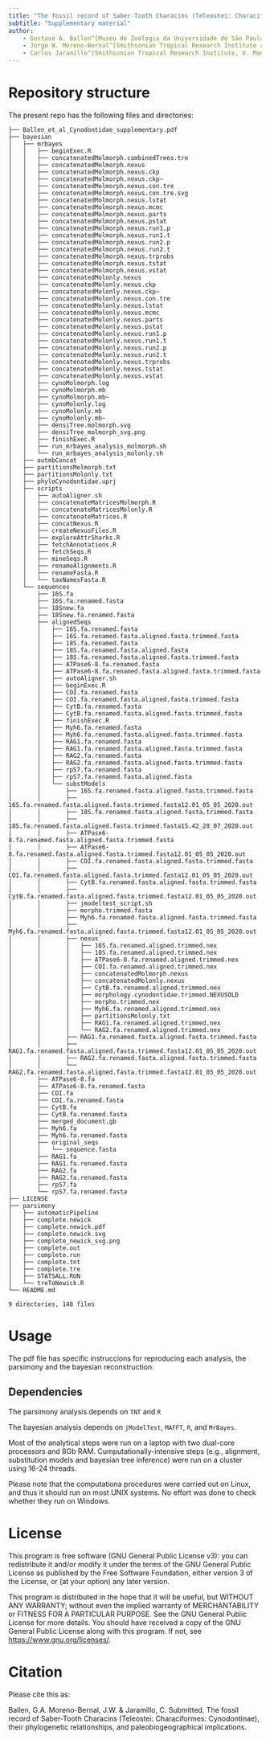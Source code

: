 ```yaml
---
title: "The fossil record of Saber-Tooth Characins (Teleostei: Characiformes: Cynodontinae), their phylogenetic relationships, and paleobiogeographical implications"
subtitle: "Supplementary material"
author: 
    - Gustavo A. Ballen^[Museu de Zoologia da Universidade de São Paulo, Smithsonian Tropical Research Institute, and Queen Mary University of London]
    - Jorge W. Moreno-Bernal^[Smithsonian Tropical Research Institute and Universidad del Norte] 
    - Carlos Jaramillo^[Smithsonian Tropical Research Institute, U. Montpellier, and University of Salamanca]
---
```


# Repository structure 

The present repo has the following files and directories:

```
├── Ballen_et_al_Cynodontidae_supplementary.pdf
├── bayesian
│   ├── mrbayes
│   │   ├── beginExec.R
│   │   ├── concatenatedMolmorph.combinedTrees.tre
│   │   ├── concatenatedMolmorph.nexus
│   │   ├── concatenatedMolmorph.nexus.ckp
│   │   ├── concatenatedMolmorph.nexus.ckp~
│   │   ├── concatenatedMolmorph.nexus.con.tre
│   │   ├── concatenatedMolmorph.nexus.con.tre.svg
│   │   ├── concatenatedMolmorph.nexus.lstat
│   │   ├── concatenatedMolmorph.nexus.mcmc
│   │   ├── concatenatedMolmorph.nexus.parts
│   │   ├── concatenatedMolmorph.nexus.pstat
│   │   ├── concatenatedMolmorph.nexus.run1.p
│   │   ├── concatenatedMolmorph.nexus.run1.t
│   │   ├── concatenatedMolmorph.nexus.run2.p
│   │   ├── concatenatedMolmorph.nexus.run2.t
│   │   ├── concatenatedMolmorph.nexus.trprobs
│   │   ├── concatenatedMolmorph.nexus.tstat
│   │   ├── concatenatedMolmorph.nexus.vstat
│   │   ├── concatenatedMolonly.nexus
│   │   ├── concatenatedMolonly.nexus.ckp
│   │   ├── concatenatedMolonly.nexus.ckp~
│   │   ├── concatenatedMolonly.nexus.con.tre
│   │   ├── concatenatedMolonly.nexus.lstat
│   │   ├── concatenatedMolonly.nexus.mcmc
│   │   ├── concatenatedMolonly.nexus.parts
│   │   ├── concatenatedMolonly.nexus.pstat
│   │   ├── concatenatedMolonly.nexus.run1.p
│   │   ├── concatenatedMolonly.nexus.run1.t
│   │   ├── concatenatedMolonly.nexus.run2.p
│   │   ├── concatenatedMolonly.nexus.run2.t
│   │   ├── concatenatedMolonly.nexus.trprobs
│   │   ├── concatenatedMolonly.nexus.tstat
│   │   ├── concatenatedMolonly.nexus.vstat
│   │   ├── cynoMolmorph.log
│   │   ├── cynoMolmorph.mb
│   │   ├── cynoMolmorph.mb~
│   │   ├── cynoMolonly.log
│   │   ├── cynoMolonly.mb
│   │   ├── cynoMolonly.mb~
│   │   ├── densiTree.molmorph.svg
│   │   ├── densiTree_molmorph_svg.png
│   │   ├── finishExec.R
│   │   ├── run_mrbayes_analysis_molmorph.sh
│   │   └── run_mrbayes_analysis_molonly.sh
│   ├── outmbConcat
│   ├── partitionsMolmorph.txt
│   ├── partitionsMolonly.txt
│   ├── phyloCynodontidae.uprj
│   ├── scripts
│   │   ├── autoAligner.sh
│   │   ├── concatenateMatricesMolmorph.R
│   │   ├── concatenateMatricesMolonly.R
│   │   ├── concatenateMatrices.R
│   │   ├── concatNexus.R
│   │   ├── createNexusFiles.R
│   │   ├── exploreAttrSharks.R
│   │   ├── fetchAnnotations.R
│   │   ├── fetchSeqs.R
│   │   ├── mineSeqs.R
│   │   ├── renameAlignments.R
│   │   ├── renameFasta.R
│   │   └── taxNamesFasta.R
│   └── sequences
│       ├── 16S.fa
│       ├── 16S.fa.renamed.fasta
│       ├── 18Snew.fa
│       ├── 18Snew.fa.renamed.fasta
│       ├── alignedSeqs
│       │   ├── 16S.fa.renamed.fasta
│       │   ├── 16S.fa.renamed.fasta.aligned.fasta.trimmed.fasta
│       │   ├── 18S.fa.renamed.fasta
│       │   ├── 18S.fa.renamed.fasta.aligned.fasta
│       │   ├── 18S.fa.renamed.fasta.aligned.fasta.trimmed.fasta
│       │   ├── ATPase6-8.fa.renamed.fasta
│       │   ├── ATPase6-8.fa.renamed.fasta.aligned.fasta.trimmed.fasta
│       │   ├── autoAligner.sh
│       │   ├── beginExec.R
│       │   ├── COI.fa.renamed.fasta
│       │   ├── COI.fa.renamed.fasta.aligned.fasta.trimmed.fasta
│       │   ├── CytB.fa.renamed.fasta
│       │   ├── CytB.fa.renamed.fasta.aligned.fasta.trimmed.fasta
│       │   ├── finishExec.R
│       │   ├── Myh6.fa.renamed.fasta
│       │   ├── Myh6.fa.renamed.fasta.aligned.fasta.trimmed.fasta
│       │   ├── RAG1.fa.renamed.fasta
│       │   ├── RAG1.fa.renamed.fasta.aligned.fasta.trimmed.fasta
│       │   ├── RAG2.fa.renamed.fasta
│       │   ├── RAG2.fa.renamed.fasta.aligned.fasta.trimmed.fasta
│       │   ├── rpS7.fa.renamed.fasta
│       │   ├── rpS7.fa.renamed.fasta.aligned.fasta
│       │   └── substModels
│       │       ├── 16S.fa.renamed.fasta.aligned.fasta.trimmed.fasta
│       │       ├── 16S.fa.renamed.fasta.aligned.fasta.trimmed.fasta12.01_05_05_2020.out
│       │       ├── 18S.fa.renamed.fasta.aligned.fasta.trimmed.fasta
│       │       ├── 18S.fa.renamed.fasta.aligned.fasta.trimmed.fasta15.42_28_07_2020.out
│       │       ├── ATPase6-8.fa.renamed.fasta.aligned.fasta.trimmed.fasta
│       │       ├── ATPase6-8.fa.renamed.fasta.aligned.fasta.trimmed.fasta12.01_05_05_2020.out
│       │       ├── COI.fa.renamed.fasta.aligned.fasta.trimmed.fasta
│       │       ├── COI.fa.renamed.fasta.aligned.fasta.trimmed.fasta12.01_05_05_2020.out
│       │       ├── CytB.fa.renamed.fasta.aligned.fasta.trimmed.fasta
│       │       ├── CytB.fa.renamed.fasta.aligned.fasta.trimmed.fasta12.01_05_05_2020.out
│       │       ├── jmodeltest_script.sh
│       │       ├── morpho.trimmed.fasta
│       │       ├── Myh6.fa.renamed.fasta.aligned.fasta.trimmed.fasta
│       │       ├── Myh6.fa.renamed.fasta.aligned.fasta.trimmed.fasta12.01_05_05_2020.out
│       │       ├── nexus
│       │       │   ├── 16S.fa.renamed.aligned.trimmed.nex
│       │       │   ├── 18S.fa.renamed.aligned.trimmed.nex
│       │       │   ├── ATPase6-8.fa.renamed.aligned.trimmed.nex
│       │       │   ├── COI.fa.renamed.aligned.trimmed.nex
│       │       │   ├── concatenatedMolmorph.nexus
│       │       │   ├── concatenatedMolonly.nexus
│       │       │   ├── CytB.fa.renamed.aligned.trimmed.nex
│       │       │   ├── morphology.cynodontidae.trimmed.NEXUSOLD
│       │       │   ├── morpho.trimmed.nex
│       │       │   ├── Myh6.fa.renamed.aligned.trimmed.nex
│       │       │   ├── partitionsMolonly.txt
│       │       │   ├── RAG1.fa.renamed.aligned.trimmed.nex
│       │       │   └── RAG2.fa.renamed.aligned.trimmed.nex
│       │       ├── RAG1.fa.renamed.fasta.aligned.fasta.trimmed.fasta
│       │       ├── RAG1.fa.renamed.fasta.aligned.fasta.trimmed.fasta12.01_05_05_2020.out
│       │       ├── RAG2.fa.renamed.fasta.aligned.fasta.trimmed.fasta
│       │       └── RAG2.fa.renamed.fasta.aligned.fasta.trimmed.fasta12.01_05_05_2020.out
│       ├── ATPase6-8.fa
│       ├── ATPase6-8.fa.renamed.fasta
│       ├── COI.fa
│       ├── COI.fa.renamed.fasta
│       ├── CytB.fa
│       ├── CytB.fa.renamed.fasta
│       ├── merged_document.gb
│       ├── Myh6.fa
│       ├── Myh6.fa.renamed.fasta
│       ├── original_seqs
│       │   └── sequence.fasta
│       ├── RAG1.fa
│       ├── RAG1.fa.renamed.fasta
│       ├── RAG2.fa
│       ├── RAG2.fa.renamed.fasta
│       ├── rpS7.fa
│       └── rpS7.fa.renamed.fasta
├── LICENSE
├── parsimony
│   ├── automaticPipeline
│   ├── complete.newick
│   ├── complete.newick.pdf
│   ├── complete.newick.svg
│   ├── complete_newick_svg.png
│   ├── complete.out
│   ├── complete.run
│   ├── complete.tnt
│   ├── complete.tre
│   ├── STATSALL.RUN
│   └── treToNewick.R
└── README.md

9 directories, 148 files
```

# Usage

The pdf file has specific instruccions for reproducing each analysis, the parsimony and the bayesian reconstruction.

## Dependencies

The parsimony analysis depends on `TNT` and `R`

The bayesian analysis depends on `jModelTest`, `MAFFT`, `R`, and `MrBayes`.

Most of the analytical steps were run on a laptop with two dual-core processors and 8Gb RAM. Cumputationally-intensive steps (e.g., alignment, substitution models and bayesian tree inference) were run on a cluster using 16-24 threads.

Please note that the computationa procedures were carried out on Linux, and thus it should run on most UNIX systems. No effort was done to check whether they run on Windows.

# License

This program is free software (GNU General Public License v3): you can redistribute it and/or modify it under the terms of the GNU General Public License as published by the Free Software Foundation, either version 3 of the License, or (at your option) any later version.

This program is distributed in the hope that it will be useful, but WITHOUT ANY WARRANTY; without even the implied warranty of MERCHANTABILITY or FITNESS FOR A PARTICULAR PURPOSE.  See the GNU General Public License for more details. You should have received a copy of the GNU General Public License along with this program.  If not, see <https://www.gnu.org/licenses/>.

# Citation

Please cite this as:

Ballen, G.A. Moreno-Bernal, J.W. & Jaramillo, C. Submitted. The fossil record of Saber-Tooth Characins (Teleostei: Characiformes: Cynodontinae), their phylogenetic relationships, and paleobiogeographical implications.
